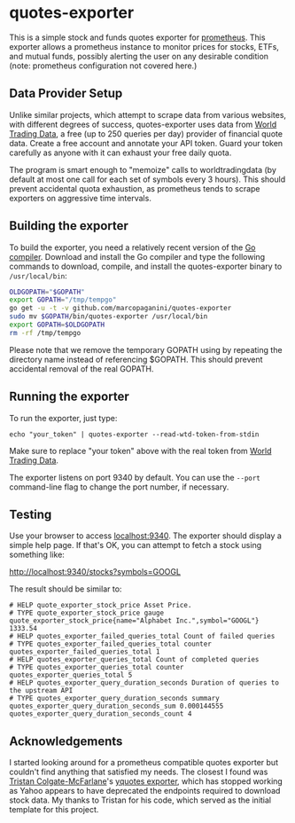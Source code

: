 # quotes-exporter

This is a simple stock and funds quotes exporter for
[prometheus](http://prometheus.io). This exporter allows a prometheus instance
to monitor prices for stocks, ETFs, and mutual funds, possibly alerting the
user on any desirable condition (note: prometheus configuration not covered here.)

## Data Provider Setup

Unlike similar projects, which attempt to scrape data from various websites,
with different degrees of success, quotes-exporter uses data from [World
Trading Data](worldtradingdata.com), a free (up to 250 queries per day)
provider of financial quote data. Create a free account and annotate your API
token. Guard your token carefully as anyone with it can exhaust your free daily
quota.

The program is smart enough to "memoize" calls to worldtradingdata (by default
at most one call for each set of symbols every 3 hours). This should prevent
accidental quota exhaustion, as prometheus tends to scrape exporters on
aggressive time intervals.

## Building the exporter

To build the exporter, you need a relatively recent version of the [Go
compiler](http://golang.org). Download and install the Go compiler and type the
following commands to download, compile, and install the quotes-exporter binary
to `/usr/local/bin`:

```bash
OLDGOPATH="$GOPATH"
export GOPATH="/tmp/tempgo"
go get -u -t -v github.com/marcopaganini/quotes-exporter
sudo mv $GOPATH/bin/quotes-exporter /usr/local/bin
export GOPATH=$OLDGOPATH
rm -rf /tmp/tempgo
```

Please note that we remove the temporary GOPATH using by repeating the
directory name instead of referencing $GOPATH. This should prevent accidental
removal of the real GOPATH.

## Running the exporter

To run the exporter, just type:

```
echo "your_token" | quotes-exporter --read-wtd-token-from-stdin
```

Make sure to replace "your token" above with the real token from [World Trading
Data](worldtradingdata.com).

The exporter listens on port 9340 by default. You can use the `--port` command-line
flag to change the port number, if necessary.

## Testing

Use your browser to access [localhost:9340](http://localhost:9340). The exporter should display a simple
help page. If that's OK, you can attempt to fetch a stock using something like:

[http://localhost:9340/stocks?symbols=GOOGL](http://localhost:9340/stocks?symbols=GOOGL)

The result should be similar to:

```
# HELP quote_exporter_stock_price Asset Price.
# TYPE quote_exporter_stock_price gauge
quote_exporter_stock_price{name="Alphabet Inc.",symbol="GOOGL"} 1333.54
# HELP quotes_exporter_failed_queries_total Count of failed queries
# TYPE quotes_exporter_failed_queries_total counter
quotes_exporter_failed_queries_total 1
# HELP quotes_exporter_queries_total Count of completed queries
# TYPE quotes_exporter_queries_total counter
quotes_exporter_queries_total 5
# HELP quotes_exporter_query_duration_seconds Duration of queries to the upstream API
# TYPE quotes_exporter_query_duration_seconds summary
quotes_exporter_query_duration_seconds_sum 0.000144555
quotes_exporter_query_duration_seconds_count 4
```

## Acknowledgements

I started looking around for a prometheus compatible quotes exporter but
couldn't find anything that satisfied my needs. The closest I found was
[Tristan Colgate-McFarlane](https://github.com/tcolgate)'s [yquotes
exporter](https://github.com/tcolgate/yquotes_exporter), which has stopped
working as Yahoo appears to have deprecated the endpoints required to download
stock data. My thanks to Tristan for his code, which served as the initial
template for this project.

